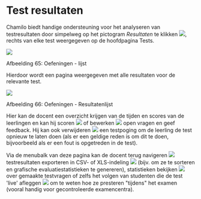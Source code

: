 # Test resultaten

Chamilo biedt handige ondersteuning voor het analyseren van testresultaten door simpelweg op het pictogram _Resultaten_ te klikken ![](../../.gitbook/assets/graphics156%20%281%29.png), rechts van elke test weergegeven op de hoofdpagina Tests.

![](../../.gitbook/assets/graphics161%20%281%29.png)

Afbeelding 65: Oefeningen - lijst

Hierdoor wordt een pagina weergegeven met alle resultaten voor de relevante test.

![](../../.gitbook/assets/graphics162%20%281%29.png)

Afbeelding 66: Oefeningen - Resultatenlijst

Hier kan de docent een overzicht krijgen van de tijden en scores van de leerlingen en kan hij scoren ![](../../.gitbook/assets/graphics160%20%281%29.png) of bewerken ![](../../.gitbook/assets/graphics163%20%281%29.png) open vragen en geef feedback. Hij kan ook verwijderen ![](../../.gitbook/assets/graphics164%20%281%29.png) een testpoging om de leerling de test opnieuw te laten doen \(als er een geldige reden is om dit te doen, bijvoorbeeld als er een fout is opgetreden in de test\).

Via de menubalk van deze pagina kan de docent terug navigeren ![](../../.gitbook/assets/graphics165%20%281%29.png) testresultaten exporteren in CSV- of XLS-indeling ![](../../.gitbook/assets/graphics166%20%281%29.png) \(bijv. om ze te sorteren en grafische evaluatiestatistieken te genereren\), statistieken bekijken ![](../../.gitbook/assets/graphics169%20%281%29.png) over gemaakte testvragen of zelfs het volgen van studenten die de test 'live' afleggen ![](../../.gitbook/assets/graphics168%20%281%29.png) om te weten hoe ze presteren "tijdens" het examen \(vooral handig voor gecontroleerde examencentra\).
